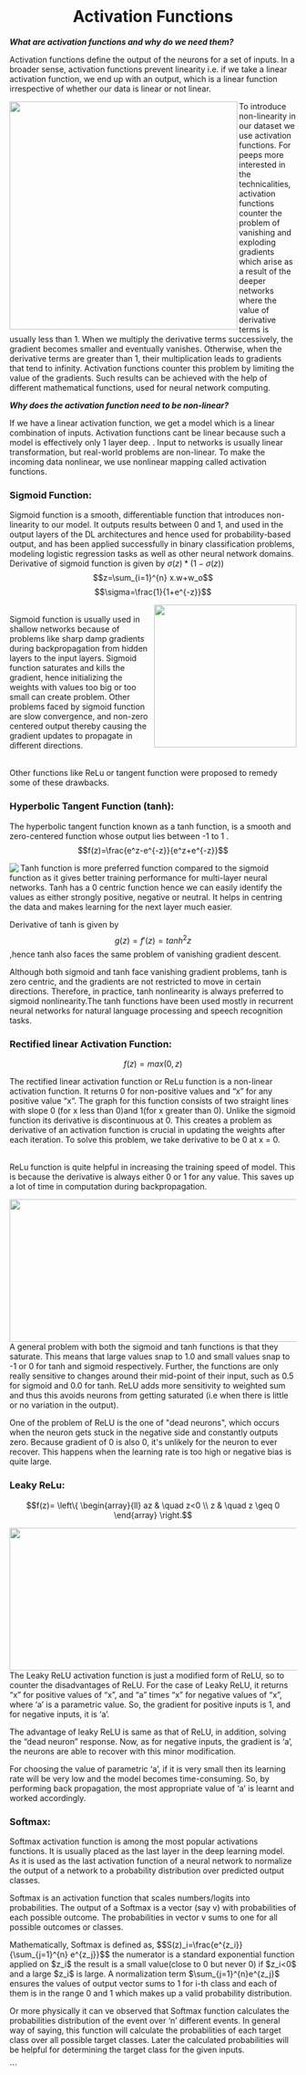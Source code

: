 ```
```
<h1 style="text-align: center;">Activation Functions</h1>
<b><i>What are activation functions and why do we need them?</i></b>

<p>Activation functions define the output of the neurons for a set of inputs. In a broader sense, activation functions prevent linearity i.e. if we take a linear activation function, we end up with an output, which is a linear function irrespective of whether our data is linear or not linear.</p>
<p><img src="blog1.jpg" width="400 height="300" align="left">To introduce non-linearity in our dataset we use activation functions. For peeps more interested in the technicalities, activation functions counter the problem of vanishing and exploding gradients which arise as a result of the deeper networks where the value of derivative terms is usually less than 1. When we multiply the derivative terms successively, the gradient becomes smaller and eventually vanishes. Otherwise, when the derivative terms are greater than 1, their multiplication leads to gradients that tend to infinity. Activation functions counter this problem by limiting the value of the gradients. Such results can be achieved with the help of different mathematical functions, used for neural network computing.</p> 

<b><i>Why does the activation function need to be non-linear? </i></b>

<p>If we have a linear activation function, we get a model which is a linear combination of inputs. Activation functions cant be linear because such a model is effectively only 1 layer deep. . Input to networks is usually linear transformation, but real-world problems are non-linear. To make the incoming data nonlinear, we use nonlinear mapping called activation functions.</p> 

<h3>Sigmoid Function:</h3>

Sigmoid function is a smooth, differentiable function that introduces non-linearity to our model.
It outputs results between 0 and 1, and used in the output layers of the DL architectures and hence used for probability-based output, and has been applied successfully in binary classification problems, modeling logistic regression tasks as well as other neural network domains. Derivative of sigmoid function is given by $σ(z)*(1-σ(z))$ 
$$z=\sum_{i=1}^{n} x.w+w_o$$ 
$$\sigma=\frac{1}{1+e^{-z}}$$ 
<p><img src="blog2.webp" widht="300" height="250" align="right"><br>
Sigmoid function is usually used in shallow networks because of problems like sharp damp gradients during backpropagation from hidden layers to the input layers. Sigmoid function saturates and kills the gradient, hence initializing the weights with values too big or too small can create problem. Other problems faced by sigmoid function are slow convergence, and non-zero centered output thereby causing the gradient updates to propagate in different directions.</p>
<br>
Other functions like ReLu or tangent function were proposed to remedy some of these drawbacks.


<h3>Hyperbolic Tangent Function (tanh):</h3>

The hyperbolic tangent function known as a tanh function, is a smooth and zero-centered function whose output lies between -1 to 1 .
 $$f(z)=\frac{e^z-e^{-z}}{e^z+e^{-z}}$$
<p><img src="blog3.png" align="left">Tanh function is more preferred function compared to the sigmoid function as it gives better training performance for multi-layer neural networks. Tanh has a 0 centric function hence we can easily identify the values as either strongly positive, negative or neutral. It helps in centring the data and makes learning for the next layer much easier.</p> 

Derivative of tanh is given by $$g(z)=f'(z)=tanh^{2}z$$,hence tanh also faces the same problem of vanishing gradient descent.
<p>Although both sigmoid and tanh face vanishing gradient problems, tanh is zero centric, and the gradients are not restricted to move in certain directions. Therefore, in practice, tanh nonlinearity is always preferred to sigmoid nonlinearity.The tanh functions have been used mostly in recurrent neural networks for natural language processing and speech recognition tasks.</p> 

<h3>Rectified linear Activation Function:</h3>


$$f(z)=max(0,z)$$
<p>The rectified linear activation function or ReLu function is a non-linear activation function. It returns 0 for non-positive values and “x” for any positive value “x”. The graph for this function consists of two straight lines with slope 0 (for x less than 0)and 1(for x greater than 0). Unlike the sigmoid function its derivative is discontinuous at 0. This creates a problem as derivative of an activation function is crucial in updating the weights after each iteration. To solve this problem, we take derivative to be 0 at x = 0.</p><br>
ReLu function is quite helpful in increasing the training speed of model. This is because the derivative is always either 0 or 1 for any value.  This saves up a lot of time in computation during backpropagation. 

<img src="blog4.png" align="right" width="550" height="250">A general problem with both the sigmoid and tanh functions is that they saturate. This means that large values snap to 1.0 and small values snap to -1 or 0 for tanh and sigmoid respectively. Further, the functions are only really sensitive to changes around their mid-point of their input, such as 0.5 for sigmoid and 0.0 for tanh. ReLU adds more sensitivity to weighted sum and thus this avoids neurons from getting saturated (i.e when there is little or no variation in the output). 

One of the problem of ReLU is  the one of "dead neurons", which occurs when the neuron gets stuck in the negative side and constantly outputs zero. Because gradient of 0 is also 0, it's unlikely for the neuron to ever recover. This happens when the learning rate is too high or negative bias is quite large. 

<h3>Leaky ReLu: </h3>

$$f(z)= \left\{
        \begin{array}{ll}
            az & \quad z<0 \\
            z & \quad z \geq 0
        \end{array}
    \right.$$
<p><img src="blog5.png" align="left" width="550" height="250">The Leaky ReLU activation function is just a modified form of ReLU, so to counter the disadvantages of ReLU. For the case of Leaky ReLU, it returns “x” for positive values of “x”, and “a” times “x” for negative values of “x”, where ‘a’ is a parametric value. So, the gradient for positive inputs is 1, and for negative inputs, it is ‘a’.</p> 
<p>The advantage of leaky ReLU is same as that of ReLU, in addition, solving the “dead neuron” response. Now, as for negative inputs, the gradient is ‘a’, the neurons are able to recover with this minor modification. </p>
<p>For choosing the value of parametric ‘a’, if it is very small then its learning rate will be very low and the model becomes time-consuming. So, by performing back propagation, the most appropriate value of ‘a’ is learnt and worked accordingly. </p>

<h3>Softmax:</h3>
<p>Softmax activation function is among the most popular activations functions. It is usually placed as the last layer in the deep learning model. As it is used as the last activation function of a neural network to normalize the output of a network to a probability distribution over predicted output classes.<p> 

<p>Softmax is an activation function that scales numbers/logits into probabilities. The output of a Softmax is a vector (say v) with probabilities of each possible outcome. The probabilities in vector v sums to one for all possible outcomes or classes.</p> 

<p>Mathematically, Softmax is defined as, 
$$S(z)_i=\frac{e^{z_i}}{\sum_{j=1}^{n} e^{z_j}}$$
the numerator is a standard exponential function applied on $z_i$ the result is a small value(close to 0 but never 0) if $z_i<0$ and a large $z_i$ is large. A normalization term $\sum_{j=1}^{n}e^{z_j}$ ensures the values of output vector sums to 1 for i-th class and each of them is in the range 0 and 1 which makes up a valid probability distribution.</p>

<p>Or more physically it can ve observed that Softmax function calculates the probabilities distribution of the event over ‘n’ different events. In general way of saying, this function will calculate the probabilities of each target class over all possible target classes. Later the calculated probabilities will be helpful for determining the target class for the given inputs.</p>  
```

